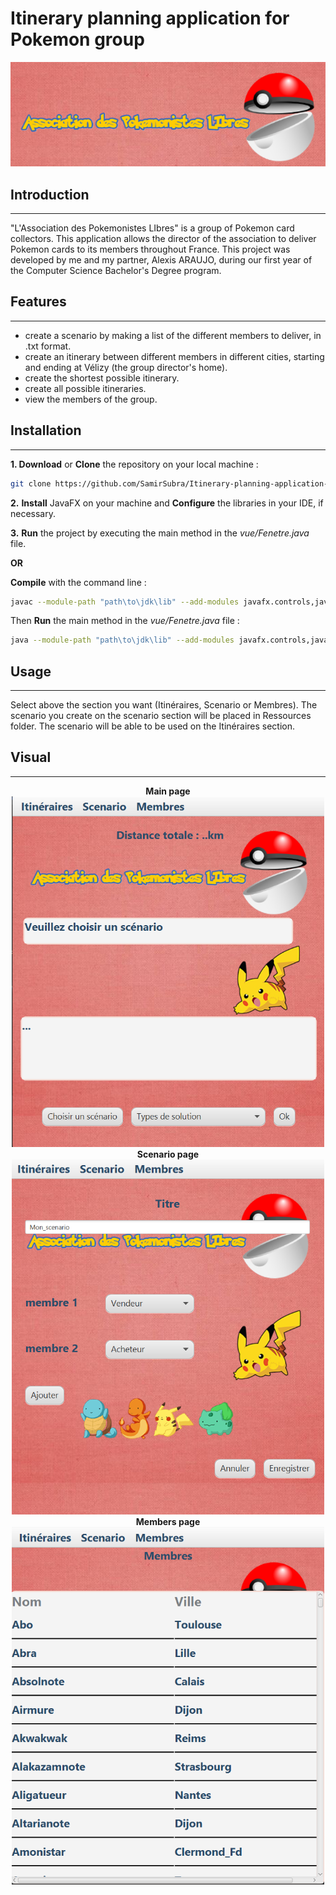 # Itinerary planning application for Pokemon group
<img src="Ressources/visuel.png">

## Introduction
***
"L'Association des Pokemonistes LIbres" is a group of Pokemon card collectors. This application allows the director of the association to deliver Pokemon cards to its members throughout France. This project was developed by me and my partner, Alexis ARAUJO, during our first year of the Computer Science Bachelor's Degree program.

## Features
***
- create a scenario by making a list of the different members to deliver, in .txt format.
- create an itinerary between different members in different cities, starting and ending at Vélizy (the group director's home).
- create the shortest possible itinerary.
- create all possible itineraries.
- view the members of the group.

## Installation
***
**1. Download** or **Clone** the repository on your local machine :
```bash
git clone https://github.com/SamirSubra/Itinerary-planning-application-for-Pokemon-group.git
```
**2.** **Install** JavaFX on your machine and **Configure** the libraries in your IDE, if necessary. 

**3.** **Run** the project by executing the main method in the _vue/Fenetre.java_ file.

**OR**

**Compile** with the command line :
```bash
javac --module-path "path\to\jdk\lib" --add-modules javafx.controls,javafx.fxml -cp src/main/java src/main/java/vue/Fenetre.java
```
Then **Run** the main method in the _vue/Fenetre.java_ file :
```bash
java --module-path "path\to\jdk\lib" --add-modules javafx.controls,javafx.fxml  Fenetre
```

## Usage
***
Select above the section you want (Itinéraires, Scenario or Membres). The scenario you create on the scenario section will be placed in Ressources folder. The scenario will be able to be used on the Itinéraires section.

## Visual
***
<div style="text-align: center;">

**Main page**
<img src="Ressources/main_page.png" alt="Main page" width="500px">
**Scenario page**
<img src="Ressources/scenario_page.png" alt="Scenario page" width="500px">
**Members page**
<img src="Ressources/members_page.png" alt="Members page" width="500px">
</div>